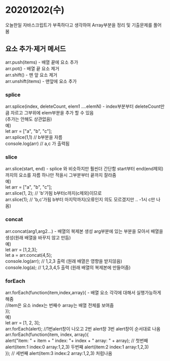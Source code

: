 # 20201202(수)

오늘한일
자바스크립트가 부족하다고 생각하여 Array부분을 정리 및 기출문제를 풀어봄


요소 추가·제거 메서드
---------------------
arr.push(items) - 배열 끝에 요소 추가<br>
arr.pot() - 배열 끝 요소 제거<br>
arr.shift() - 맨 앞 요소 제거<br>
arr.unshift(items) - 맨앞에 요소 추가<br>

### splice 
arr.splice(index, deleteCount, elem1 ....elemN) - index부분부터 deleteCount만큼 자르고 그부위에 elem부분을 추가 할 수 있음<br>(추가는 안해도 상관없음)<br>
예)<br>
let arr = ["a", "b", "c"];<br>
   arr.splice(1,1)  // b부분을 자름<br>
   console.log(arr) // a,c 가 출력됨<br>

### slice
arr.slice(start, end) - splice 와 비슷하지만 훨씬더 간단함 start부터 end(end제외)까지의 요소를 자름 하나만 적을시 그부분부터 끝까지 잘라줌<br>
예)<br>
let arr = ["a", "b", "c"];<br>
arr.slice(1, 2); // 'b'가됨 b부터c까지(c제외)이므로<br>
arr.slice(1);   // 'b,c'가됨 b부터 마지막까지(오류인지 의도 모르겠지만 .. -1시 c만 나옴)<br>

### concat
arr.concat(arg1,arg2...) - 배열의 복제본 생성 arg부분에 있는 부분을 모아서 배열을 생성(원래 배열을 바꾸지 않고 만듬)<br>
예)<br>
let arr = [1,2,3];<br>
let a = arr.concat(4,5);<br>
console.log(arr);  // 1,2,3 출력 (원래 배열은 영향을 받지않음)<br>
console.log(a);    // 1,2,3,4,5 출력 (원래 배열의 복제본에 만들어줌)<br>

### forEach
arr.forEach(function(item,index,array){ - 배열 요소 각각에 대해서 실행가능하게 해줌<br>
  //item은 요소 index는 번째수 array는 배열 전체를 보여줌<br>
});<br>
예)<br>
let arr = [1, 2, 3];<br>
arr.forEach(alert);   //1번alert창이 나오고 2번 alert창 3번 alert창이 순서대로 나옴<br>
arr.forEach(function(item, index, array){<br>
  alert("item: " + item + " index: "+ index + " array: " + array); // 첫번째 alert(item:1 index:0 array:1,2,3) 두번째 alert(item:2 index:1 array:1,2,3)<br>
});                                                                // 세번째 alert(item:3 index:2 array:1,2,3)  처럼나옴<br>
